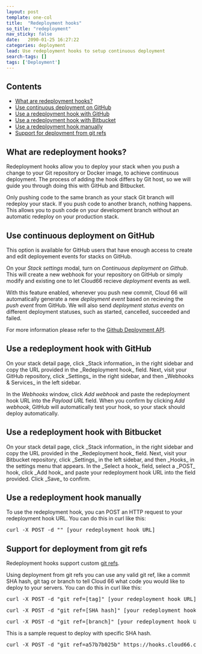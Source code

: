 ```yaml
---
layout: post
template: one-col
title:  "Redeployment hooks"
so_title: "redeployment"
nav_sticky: false
date:   2090-01-25 16:27:22
categories: deployment
lead: Use redeployment hooks to setup continuous deployment
search-tags: []
tags: ['Deployment']
---
```


<h2>Contents</h2>
<ul class="page-toc">
	<li>
		<a href="#what">What are redeployment hooks?</a>
	</li>
	<li>
		<a href="#github-event">Use continuous deployment on GitHub</a>
	</li>
	<li>
		<a href="#github">Use a redeployment hook with GitHub</a>
	</li>
	<li>
		<a href="#bitbucket">Use a redeployment hook with Bitbucket</a>
	</li>
	<li>
		<a href="#manual">Use a redeployment hook manually</a>
	</li>		
	<li>
		<a href="#git-ref">Support for deployment from git refs</a>
	</li>
</ul>

<h2 id="what">What are redeployment hooks?</h2>
Redeployment hooks allow you to deploy your stack when you push a change to your Git repository or Docker image, to achieve continuous deployment. The process of adding the hook differs by Git host, so we will guide you through doing this with GitHub and Bitbucket.

Only pushing code to the same branch as your stack Git branch will redeploy your stack. If you push code to another branch, nothing happens. This allows you to push code on your development branch without an automatic redeploy on your production stack.

<h2 id="github-event">Use continuous deployment on GitHub</h2>
This option is available for GitHub users that have enough access to create and edit deployement events for stacks on GitHub.

On your _Stack settings_ modal, turn on _Continuous deployment on Github_. This will create a new webhook for your repository on GitHub or simply modify and existing one to let Cloud66 recieve _deployment_ events as well.

With this feature enabled, whenever you push new commit, Cloud 66 will automatically generate a new _deployment event_ based on recieving the _push event_ from GitHub. We will also send _deployment status events_ on different deployment statuses, such as started, cancelled, succeeded and failed.

For more information please refer to the <a href="https://developer.github.com/v3/repos/deployments/">Github Deployment API</a>.

<h2 id="github">Use a redeployment hook with GitHub</h2>
On your stack detail page, click _Stack information_ in the right sidebar and copy the URL provided in the _Redeployment hook_ field. Next, visit your GitHub repository, click _Settings_ in the right sidebar, and then _Webhooks & Services_ in the left sidebar.

In the _Webhooks_ window, click _Add webhook_ and paste the redeployment hook URL into the _Payload URL_ field. When you confirm by clicking _Add webhook_, GitHub will automatically test your hook, so your stack should deploy automatically.

<h2 id="bitbucket">Use a redeployment hook with Bitbucket</h2>
On your stack detail page, click _Stack information_ in the right sidebar and copy the URL provided in the _Redeployment hook_ field. Next, visit your Bitbucket repository, click _Settings_ in the left sidebar, and then _Hooks_ in the settings menu that appears. In the _Select a hook_ field, select a _POST_ hook, click _Add hook_ and paste your redeployment hook URL into the field provided. Click _Save_ to confirm.

<h2 id="manual">Use a redeployment hook manually</h2>
To use the redeployment hook, you can POST an HTTP request to your redeployment hook URL. You can do this in curl like this:

<pre class="terminal">
curl -X POST -d "" [your redeployment hook URL]
</pre>

<h2 id="git-ref">Support for deployment from git refs</h2>
Redeployment hooks support custom <a href="http://git-scm.com/book/en/v2/Git-Internals-Git-References">git refs</a>.

Using deployment from git refs you can use any valid git ref, like a commit SHA hash, git tag or branch to tell Cloud 66 what code you would like to deploy to your servers. You can do this in curl like this:

<pre class="terminal">
curl -X POST -d "git_ref=[tag]" [your redeployment hook URL]
</pre>

<pre class="terminal">
curl -X POST -d "git_ref=[SHA hash]" [your redeployment hook URL]
</pre>

<pre class="terminal">
curl -X POST -d "git_ref=[branch]" [your redeployment hook URL]
</pre>

This is a sample request to deploy with specific SHA hash.

<pre class="terminal">
curl -X POST -d "git_ref=a57b7b025b" https://hooks.cloud66.com/hooks/v1/stacks/redeploy/85f5f5964d9fe914e62219d368a323d4/204f3d4610d725b436b473788ad9ab6b
</pre>
